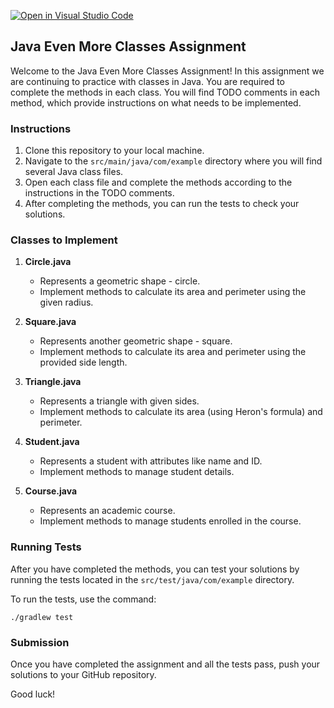 [![Open in Visual Studio Code](https://classroom.github.com/assets/open-in-vscode-718a45dd9cf7e7f842a935f5ebbe5719a5e09af4491e668f4dbf3b35d5cca122.svg)](https://classroom.github.com/online_ide?assignment_repo_id=12342900&assignment_repo_type=AssignmentRepo)
## Java Even More Classes Assignment

Welcome to the Java Even More Classes Assignment! In this assignment we are continuing to practice with classes in Java. You are required to complete the methods in each class. You will find TODO comments in each method, which provide instructions on what needs to be implemented.

### Instructions

1. Clone this repository to your local machine.
2. Navigate to the `src/main/java/com/example` directory where you will find several Java class files.
3. Open each class file and complete the methods according to the instructions in the TODO comments.
4. After completing the methods, you can run the tests to check your solutions.

### Classes to Implement

1. **Circle.java**
    - Represents a geometric shape - circle.
    - Implement methods to calculate its area and perimeter using the given radius.

2. **Square.java**
    - Represents another geometric shape - square.
    - Implement methods to calculate its area and perimeter using the provided side length.

3. **Triangle.java**
    - Represents a triangle with given sides.
    - Implement methods to calculate its area (using Heron's formula) and perimeter.

4. **Student.java**
    - Represents a student with attributes like name and ID.
    - Implement methods to manage student details.

5. **Course.java**
    - Represents an academic course.
    - Implement methods to manage students enrolled in the course.

### Running Tests

After you have completed the methods, you can test your solutions by running the tests located in the `src/test/java/com/example` directory.

To run the tests, use the command:

```
./gradlew test
```

### Submission

Once you have completed the assignment and all the tests pass, push your solutions to your GitHub repository.

Good luck!
